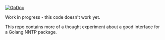 [![GoDoc](https://godoc.org/github.com/diocles/nntp?status.svg)](https://godoc.org/github.com/diocles/nntp)

Work in progress - this code doesn't work yet.

This repo contains more of a thought experiment about
a good interface for a Golang NNTP package.
